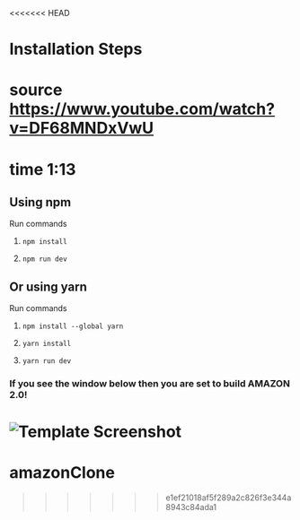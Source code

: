 <<<<<<< HEAD
# Installation Steps

# source  https://www.youtube.com/watch?v=DF68MNDxVwU
# time 1:13

## Using npm

Run commands

1) ```npm install```


2) ```npm run dev```


## Or using yarn

Run commands 

1) ```npm install --global yarn```

2) ```yarn install```

3) ```yarn run dev```


### If you see the window below then you are set to build AMAZON 2.0!

![Template Screenshot](TemplateScreenshot.jpg?raw=true "Template Screenshot")
=======
# amazonClone
>>>>>>> e1ef21018af5f289a2c826f3e344a8943c84ada1
